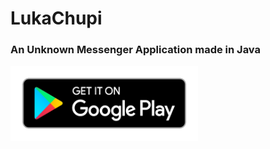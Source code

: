 # LukaChupi
### An Unknown Messenger Application made in Java
<a href="https://play.google.com/store/apps/details?id=com.joy.lukachupi"><img src="https://raw.githubusercontent.com/JoyMajumdar2001/LukaChupi/main/google-play-badge.png" width="300" height="120"/></a>
